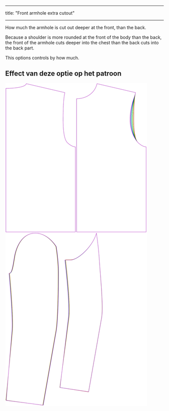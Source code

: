 - - -
title: "Front armhole extra cutout"
- - -

How much the armhole is cut out deeper at the front, than the back.

Because a shoulder is more rounded at the front of the body than the back, the front of the armhole cuts deeper into the chest than the back cuts into the back part.

This options controls by how much.

## Effect van deze optie op het patroon

![This image shows the effect of this option by superimposing several variants that have a different value for this option](bent_frontarmholedeeper_sample.svg "Effect of this option on the pattern")
